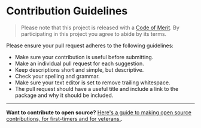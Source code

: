 # Contribution Guidelines
> Please note that this project is released with a [Code of Merit](CODE_OF_MERIT.md). By participating in this project you agree to abide by its terms.


Please ensure your pull request adheres to the following guidelines:

- Make sure your contribution is useful before submitting.
- Make an individual pull request for each suggestion.
- Keep descriptions short and simple, but descriptive.
- Check your spelling and grammar.
- Make sure your text editor is set to remove trailing whitespace.
- The pull request should have a useful title and include a link to the package and why it should be included.

---

**Want to contribute to open source?**  [Here's a guide to making open source contributions, for first-timers and for veterans.](https://opensource.guide/how-to-contribute/).

